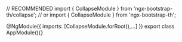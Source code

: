 // RECOMMENDED
import { CollapseModule } from 'ngx-bootstrap-th/collapse';
// or
import { CollapseModule } from 'ngx-bootstrap-th';

@NgModule({
  imports: [CollapseModule.forRoot(),...]
})
export class AppModule(){}
